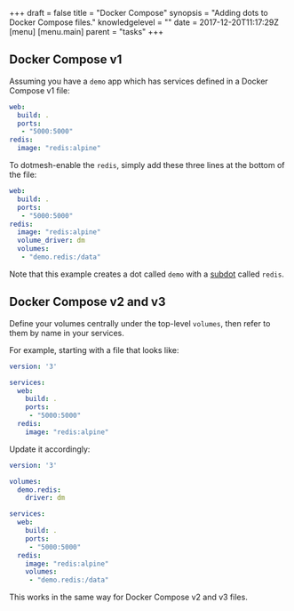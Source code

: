 +++
draft = false
title = "Docker Compose"
synopsis = "Adding dots to Docker Compose files."
knowledgelevel = ""
date = 2017-12-20T11:17:29Z
[menu]
  [menu.main]
    parent = "tasks"
+++

## Docker Compose v1

Assuming you have a `demo` app which has services defined in a Docker Compose v1 file:

```yaml
web:
  build: .
  ports:
   - "5000:5000"
redis:
  image: "redis:alpine"
```

To dotmesh-enable the `redis`, simply add these three lines at the bottom of the file:

```yaml
web:
  build: .
  ports:
   - "5000:5000"
redis:
  image: "redis:alpine"
  volume_driver: dm
  volumes:
   - "demo.redis:/data"
```

Note that this example creates a dot called `demo` with a [subdot](/concepts/what-is-a-datadot/#subdots) called `redis`.

## Docker Compose v2 and v3

Define your volumes centrally under the top-level `volumes`, then refer to them by name in your services.

For example, starting with a file that looks like:

```yaml
version: '3'

services:
  web:
    build: .
    ports:
     - "5000:5000"
  redis:
    image: "redis:alpine"
```

Update it accordingly:

```yaml
version: '3'

volumes:
  demo.redis:
    driver: dm

services:
  web:
    build: .
    ports:
     - "5000:5000"
  redis:
    image: "redis:alpine"
    volumes:
     - "demo.redis:/data"
```

This works in the same way for Docker Compose v2 and v3 files.